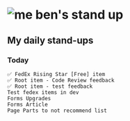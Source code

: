 # ![me](https://avatars2.githubusercontent.com/u/5232044?s=50&v=4) ben's stand up

## My daily stand-ups

### Today

    ✅ FedEx Rising Star [Free] item
    ✅ Root item - Code Review feedback
    ✅ Root item - test feedback
    Test fedex items in dev
    Forms Upgrades
    Forms Article
    Page Parts to not recommend list 
    
